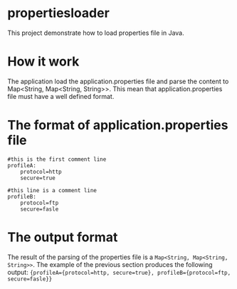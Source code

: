 # propertiesloader
This project demonstrate how to load properties file in Java.

# How it work
The application load the application.properties file and parse the content to Map<String, Map<String, String>>. This mean that application.properties file must have a well defined format.

# The format of application.properties file
```
#this is the first comment line
profileA:
	protocol=http
	secure=true
	
#this line is a comment line
profileB:
	protocol=ftp
	secure=fasle
```

# The output format
The result of the parsing of the properties file is a ```Map<String, Map<String, String>>```. The example of the previous section produces the following output: 
```{profileA={protocol=http, secure=true}, profileB={protocol=ftp, secure=fasle}}``` 
